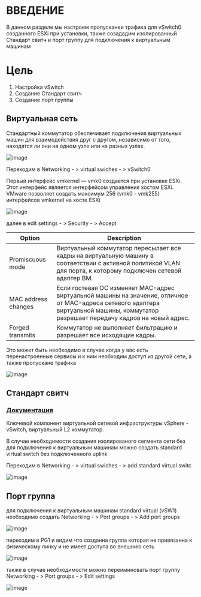 # ВВЕДЕНИЕ
В данном разделе мы настроем пропусканеи трафика для vSwitch0 созданного ESXi при установки, также созададим изолированный Стандарт свитч и порт группу для подключения к виртуальным машинам

# Цель
1) Настройка vSwitch
2) Создание Стандарт свитч
3) Создание порт группы

## Виртуальная сеть

Стандартный коммутатор обеспечивает подключения виртуальных машин для взаимодействия друг с другом, независимо от того, находятся ли они на одном узле или на разных узлах.

![image](https://user-images.githubusercontent.com/79700810/154052177-be785df5-c3b9-438f-af5f-c5816b57c832.png)

Переходим в Networking - > virtual swiches - > vSwitch0

Первый интерфейс vmkernel — vmk0 создается при установке ESXi. Этот интерфейс является интерфейсом управления хостом ESXi. VMware позволяет создать максимум 256 (vmk0 - vmk255) интерфейсов vmkernel на хосте ESXi

![image](https://user-images.githubusercontent.com/79700810/154057897-f94bcdd1-2843-4ff9-b846-fdf3e9964345.png)

далее в edit settings - > Security - > Accept

|Option   | Description    |
| - |-    |
| Promiscuous mode  |  Виртуальный коммутатор пересылает все кадры на виртуальную машину в соответствии с активной политикой VLAN для порта, к которому подключен сетевой адаптер ВМ.   |
| MAC address changes  |  Если гостевая ОС изменяет MAC-адрес виртуальной машины на значение, отличное от MAC-адреса сетевого адаптера виртуальной машины, коммутатор разрешает передачу кадров на новый адрес.   |
| Forged transmits  |  Коммутатор не выполняет фильтрацию и разрешает все исходящие кадры.   |

Это может быть необходимо в случае когда у вас есть перенастроенные сервисы и к ним необходим доступ из другой сети, а также пропускане трафика

![image](https://user-images.githubusercontent.com/79700810/154059357-af6994d9-3749-49ea-aff9-f525df4c8a52.png)


## Стандарт свитч
### [Документация](https://docs.vmware.com/en/VMware-vSphere/7.0/com.vmware.vsphere.networking.doc/GUID-350344DE-483A-42ED-B0E2-C811EE927D59.html)

Ключевой компонент виртуальной сетевой инфраструктуры vSphere - vSwitch, виртуальный L2 коммутатор.

В случае необходимости создания изолированого сегмента сети без для подключения к виртуальным машинам можно создать standard virtual switch без подключенного uplink

Переходим в Networking - > virtual swiches - > add standard virtual switc

![image](https://user-images.githubusercontent.com/79700810/154063180-4ff1ce40-8e73-4be0-bdd8-6cc24309976a.png)

## Порт группа
для подключения к виртуальным машинам standard virtual (vSW1) необходимо создать Networking - > Port groups - > Add port groups

![image](https://user-images.githubusercontent.com/79700810/154063942-9566bf69-f968-4809-898d-8fd9aaa7b395.png)

переходим в PG1 и видим что созданна группа которая не привязанна к физическому линку и не имеет доступа во внешнию сеть

![image](https://user-images.githubusercontent.com/79700810/154064820-971093fd-6eeb-4aa0-a376-a6fbeb770cf4.png)

также в случае необходимости можно переиминовать порт группу Networking - > Port groups - > Edit settings

![image](https://user-images.githubusercontent.com/79700810/154096014-858cc127-a442-4a8e-9efb-15e8da5a6cda.png)

